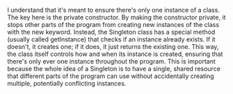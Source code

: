  I understand that it's meant to ensure there's only one instance of a class. The key here is the private constructor. By making the constructor private, it stops other parts of the program from creating new instances of the class with the new keyword. Instead, the Singleton class has a special method (usually called getInstance) that checks if an instance already exists. If it doesn't, it creates one; if it does, it just returns the existing one. This way, the class itself controls how and when its instance is created, ensuring that there's only ever one instance throughout the program. This is important because the whole idea of a Singleton is to have a single, shared resource that different parts of the program can use without accidentally creating multiple, potentially conflicting instances.